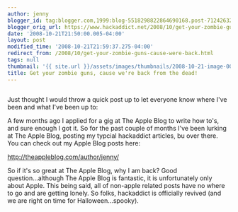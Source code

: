 ```yaml
---
author: jenny
blogger_id: tag:blogger.com,1999:blog-5518298822864690168.post-7124263257577635515
blogger_orig_url: https://www.hackaddict.net/2008/10/get-your-zombie-guns-cause-were-back.html
date: '2008-10-21T21:50:00.005-04:00'
layout: post
modified_time: '2008-10-21T21:59:37.275-04:00'
redirect_from: /2008/10/get-your-zombie-guns-cause-were-back.html
tags: null
thumbnail: '{{ site.url }}/assets/images/thumbnails/2008-10-21-image-0000.png'
title: Get your zombie guns, cause we're back from the dead!
---
```


<img alt="" border="0" id="BLOGGER_PHOTO_ID_5259791305829712738" src="{{ site.url }}/assets/images/posts/2008-10-21-image-0000.png" style="margin: 0px auto 10px; display: block; text-align: center; "/>

Just thought I would throw a quick post up to let everyone know where I've been and what I've been up to:



A few months ago I applied for a gig at The Apple Blog to write how to's, and sure enough I got it.  So for the past couple of months I've been lurking at The Apple Blog, posting my typcial hackaddict articles, bu over there.  You can check out my Apple Blog posts here:



http://theappleblog.com/author/jenny/



So if it's so great at The Apple Blog, why I am back?  Good question...although The Apple Blog is fantastic, it is unfortunately only about Apple.  This being said, all of non-apple related posts have no where to go and are getting lonely.  So folks, hackaddict is officially revived (and we are right on time for Halloween...spooky).